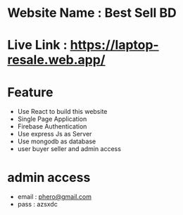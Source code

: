 # Website Name : Best Sell BD


# Live Link : https://laptop-resale.web.app/

# Feature 

* Use React to build this website
* Single Page Application 
* Firebase Authentication 
* Use express Js as Server
* Use mongodb as database
* user buyer seller and admin access

# admin access 

* email : phero@gmail.com
* pass : azsxdc
